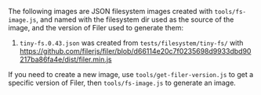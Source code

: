 The following images are JSON filesystem images created with
`tools/fs-image.js`, and named with the filesystem dir used
as the source of the image, and the version of Filer used to
generate them:

1. `tiny-fs.0.43.json` was created from `tests/filesystem/tiny-fs/` with https://github.com/filerjs/filer/blob/d66114e20c7f0235698d9933dbd90217ba86fa4e/dist/filer.min.js

If you need to create a new image, use `tools/get-filer-version.js` to
get a specific version of Filer, then `tools/fs-image.js` to generate an image.
